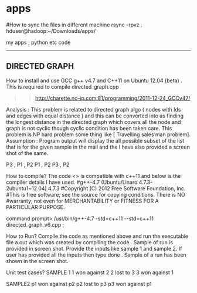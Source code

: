 apps
====

#How to sync the files in different machine
	rsync -rpvz .  hduser@hadoop:~/Downloads/apps/


my apps , python etc code

------------------------------------------------------------------
DIRECTED GRAPH
-----------------------------------------------------------------

How to install and use GCC g++ v4.7 and C++11 on Ubuntu 12.04 (beta) . This is required to compile directed_graph.cpp
>> http://charette.no-ip.com:81/programming/2011-12-24_GCCv47/

Analysis : This problem is related to directed graph algo ( nodes with Ids and edges with equal distance ) and this can be converted into as finding the longest distance in the directed graph which covers all the node and graph is not cyclic though cyclic condition has been taken care. This problem is NP hard problem some thing like [ Travelling sales man problem].
Assumption : Program output will display the all possible subset of the list that is for the given sample in the mail and the I have also provided a screen shot of the same.

P3 , P1 , P2
P1 , P2
P3 , P2


How to compile?
The code <<attached file directed_graph_v6.cpp>> is compatible with c++11 and below is the compiler details I have used.
#g++-4.7 (Ubuntu/Linaro 4.7.3-2ubuntu1~12.04) 4.7.3
#Copyright (C) 2012 Free Software Foundation, Inc.
#This is free software; see the source for copying conditions.  There is NO
#warranty; not even for MERCHANTABILITY or FITNESS FOR A PARTICULAR PURPOSE.

command prompt> /usr/bin/g++-4.7 -std=c++11 --std=c++11 directed_graph_v6.cpp ;

How to Run?
Compile the code as mentioned above and run the executable file a.out which was created by compiling the code . Sample of run is provided in screen shot. Provide the inputs like sample 1 and sample 2. If user has provided all the inputs then type done . Sample of a run has been shown in the screen shot.

Unit test cases?
SAMPLE 1
1 won against 2
2 lost to 3
3 won against 1

SAMPLE2
p1 won against p2
p2 lost to p3
p3 won against p1


